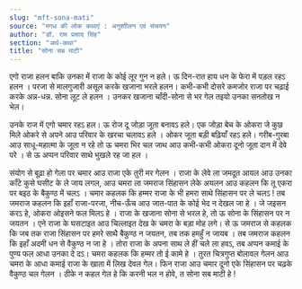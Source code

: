 ```yaml
---
slug: "mft-sona-mati"
source: "मगध की लोक कथाएं : अनुशाीलन एवं संचयन"
author: "डॉ. राम प्रसाद सिंह"
section: "अर्थ-कथा"
title: "सोना सब माटी"
---
```

एगो राजा हलन बाकि उनका में राजा के कोई लूर गुन न हले। ऊ दिन-रात हाय धन के फेरा में पड़ल रहऽ हलन । परजा से मालगुजारी असूल करके खजाना भरले हलन। कभी-कभी दोसरे कमजोर राजा पर चढ़ाई करके अन्न-धन्न. सोना लूट ले हलन । उनकर खजाना चाँदी-सोना से भर गेल तइयो उनका सनतोख न भेल। 

उनके राज में एगो चमार रहऽ हल। ऊ रोज दू जोड़ा जूता बनावऽ हले। एक जोड़ा बेच के ओकरा जे कुछ मिले ओकरे से अपने आउ परिवार के खरचा चलावऽ हले । ओकर जूता बड़ी बढ़ियाँ रहऽ हले। गरीब-गुरबा आउ साधू-महात्मा के जूता न रहे तो ऊ चमरा भिर चल जाथ आउ कभी-कभी ओकरा दूनो जूता दान में देवे परे । से ऊ अप्पन परिवार साथे भुखले रह जा हल । 

संयोग से बूढ़ा हो गेला पर चमार आउ राजा एके तुरी मर गेलन । राजा के लेवे ला जमदूत आयल आउ उनका काँटे कुसे घसीट के ले जाय लगल, आउ चमरा ला जमराज सिंहासन लेके अयलन आउ कहलन कि तू एकरा पर बइठ के बैकुण्ठ में चलऽ । चमार कहलक कि हम्मर राजा के भी हमरा साथे सिंहासन पर ले चलऽ ! तब जमराज कहलन कि इहाँ राजा-परजा, नीच-ऊँच आउ जात-पात के कोई भेद न देखल जा हे । जे जइसन करऽ हे, ओकरा ओइसने फल मिलऽ हे । राजा के खजाना सोना से भरल हे, तो ऊ सोना के सिंहासन पर न जयतन । एने राजा के घसटाइत आउ चिल्लाइत देख के चमरा के बड़ा मोह लगे। से ऊ जमराज से कहलक कि जब तक राजा सिंहासन पर हमरे साथै बैकुण्ठ न जयतन, तब तक हमहुँ न जायब । तब जमराज कहलन कि इहाँ अदमी धन से वैकुण्ठ न जा हे । तोरा राजा के अपना साथ ले हीं चले ला हवऽ, तब अप्पन कमाई के पुण्य फल आधा उनका दे दऽ। चमरा कहलक कि हम्मर तो ई कामे हे । तुरत चित्रगुप्त बोलावल गेलन आउ चमरा के आधा कमाई राजा के खाता में लिख देवल गेल। फिन राजा आउ चमार दूनो एके सिंहासन पर चढ़के वैकुण्ठ चल गेलन । ठीके न कहल गेल हे कि करनी भल न होवे, त सोना सब माटी हे ! 
